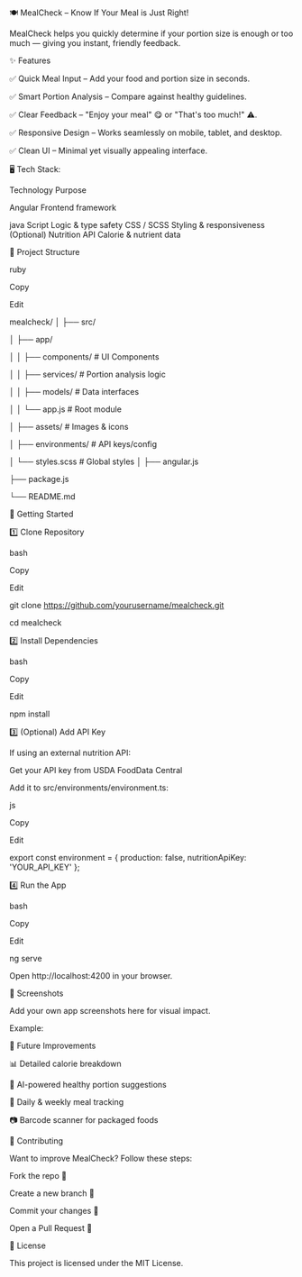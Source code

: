 🍽️ MealCheck – Know If Your Meal is Just Right!



MealCheck helps you quickly determine if your portion size is enough or too much — giving you instant, friendly feedback.

✨ Features

✅ Quick Meal Input – Add your food and portion size in seconds.

✅ Smart Portion Analysis – Compare against healthy guidelines.

✅ Clear Feedback – "Enjoy your meal" 😋 or "That's too much!" ⚠️.

✅ Responsive Design – Works seamlessly on mobile, tablet, and desktop.

✅ Clean UI – Minimal yet visually appealing interface.

🖥 Tech Stack:

Technology	Purpose

Angular	Frontend framework

java Script	Logic & type safety
CSS / SCSS	Styling & responsiveness
(Optional) Nutrition API	Calorie & nutrient data

📂 Project Structure

ruby

Copy

Edit

mealcheck/
│
├── src/

│   ├── app/

│   │   ├── components/       # UI Components

│   │   ├── services/         # Portion analysis logic

│   │   ├── models/           # Data interfaces

│   │   └── app.js            # Root module

│   ├── assets/               # Images & icons

│   ├── environments/         # API keys/config

│   └── styles.scss           # Global styles
│
├── angular.js

├── package.js

└── README.md

🚀 Getting Started

1️⃣ Clone Repository

bash

Copy

Edit

git clone https://github.com/yourusername/mealcheck.git

cd mealcheck

2️⃣ Install Dependencies

bash

Copy

Edit

npm install

3️⃣ (Optional) Add API Key

If using an external nutrition API:

Get your API key from USDA FoodData Central

Add it to src/environments/environment.ts:

js

Copy

Edit

export const environment = {
  production: false,
  nutritionApiKey: 'YOUR_API_KEY'
};

4️⃣ Run the App

bash

Copy

Edit

ng serve

Open http://localhost:4200 in your browser.

📸 Screenshots

Add your own app screenshots here for visual impact.

Example:

🔮 Future Improvements

📊 Detailed calorie breakdown

🧠 AI-powered healthy portion suggestions

📅 Daily & weekly meal tracking

📷 Barcode scanner for packaged foods

🤝 Contributing

Want to improve MealCheck? Follow these steps:

Fork the repo 🍴

Create a new branch 🌱

Commit your changes 💾

Open a Pull Request 🚀

📜 License

This project is licensed under the MIT License.









